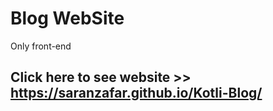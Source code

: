 # Blog WebSite 
Only front-end
## Click here to see website >> https://saranzafar.github.io/Kotli-Blog/
